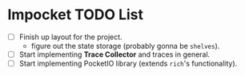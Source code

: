# Impocket TODO List

- [ ] Finish up layout for the project.
  - figure out the state storage (probably gonna be `shelves`).
- [ ] Start implementing **Trace Collector** and traces in general.
- [ ] Start implementing PocketIO library (extends `rich`'s functionality).
